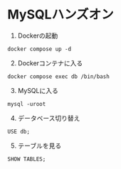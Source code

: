 # MySQLハンズオン

1. Dockerの起動
```
docker compose up -d
```

2. Dockerコンテナに入る
```
docker compose exec db /bin/bash
```

3. MySQLに入る
```
mysql -uroot
```

4. データベース切り替え
```
USE db;
```

5. テーブルを見る
```
SHOW TABLES;
```
